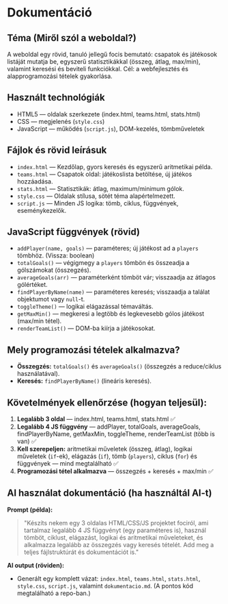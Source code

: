 # Dokumentáció

## Téma (Miről szól a weboldal?)
A weboldal egy rövid, tanuló jellegű focis bemutató: csapatok és játékosok listáját mutatja be, egyszerű statisztikákkal (összeg, átlag, max/min), valamint keresési és beviteli funkciókkal. Cél: a webfejlesztés és alapprogramozási tételek gyakorlása.

## Használt technológiák
- HTML5 — oldalak szerkezete (index.html, teams.html, stats.html)
- CSS — megjelenés (`style.css`)
- JavaScript — működés (`script.js`), DOM-kezelés, tömbműveletek

## Fájlok és rövid leírásuk
- `index.html` — Kezdőlap, gyors keresés és egyszerű aritmetikai példa.
- `teams.html` — Csapatok oldal: játékoslista betöltése, új játékos hozzáadása.
- `stats.html` — Statisztikák: átlag, maximum/minimum gólok.
- `style.css` — Oldalak stílusa, sötét téma alapértelmezett.
- `script.js` — Minden JS logika: tömb, ciklus, függvények, eseménykezelők.

## JavaScript függvények (rövid)
- `addPlayer(name, goals)` — paraméteres; új játékost ad a `players` tömbhöz. (Vissza: boolean)
- `totalGoals()` — végigmegy a `players` tömbön és összeadja a gólszámokat (összegzés).
- `averageGoals(arr)` — paraméterként tömböt vár; visszaadja az átlagos gólértéket.
- `findPlayerByName(name)` — paraméteres keresés; visszaadja a találat objektumot vagy `null`-t.
- `toggleTheme()` — logikai elágazással témaváltás.
- `getMaxMin()` — megkeresi a legtöbb és legkevesebb gólos játékost (max/min tétel).
- `renderTeamList()` — DOM-ba kiírja a játékosokat.

## Mely programozási tételek alkalmazva?
- **Összegzés:** `totalGoals()` és `averageGoals()` (összegzés a reduce/ciklus használatával).
- **Keresés:** `findPlayerByName()` (lineáris keresés).

## Követelmények ellenőrzése (hogyan teljesül):
1. **Legalább 3 oldal** — index.html, teams.html, stats.html ✅
2. **Legalább 4 JS függvény** — addPlayer, totalGoals, averageGoals, findPlayerByName, getMaxMin, toggleTheme, renderTeamList (több is van) ✅
3. **Kell szerepeljen:** aritmetikai műveletek (összeg, átlag), logikai műveletek (`if`-ek), elágazás (`if`), tömb (`players`), ciklus (`for`) és függvények — mind megtalálható ✅
4. **Programozási tétel alkalmazva** — összegzés + keresés + max/min ✅

## AI használat dokumentáció (ha használtál AI-t)
**Prompt (példa):**
> "Készíts nekem egy 3 oldalas HTML/CSS/JS projektet fociról, ami tartalmaz legalább 4 JS függvényt (egy paraméteres is), használ tömböt, ciklust, elágazást, logikai és aritmetikai műveleteket, és alkalmazza legalább az összegzés vagy keresés tételét. Add meg a teljes fájlstruktúrát és dokumentációt is."

**AI output (röviden):**
- Generált egy komplett vázat: `index.html`, `teams.html`, `stats.html`, `style.css`, `script.js`, valamint `dokumentacio.md`. (A pontos kód megtalálható a repo-ban.)
